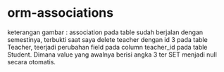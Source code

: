 # orm-associations

keterangan gambar : association pada table sudah berjalan dengan semestinya,
terbukti saat saya delete teacher dengan id 3 pada table Teacher, teerjadi perubahan field
pada column teacher_id pada table Student. Dimana value yang awalnya berisi angka 3 ter SET
menjadi null secara otomatis.
